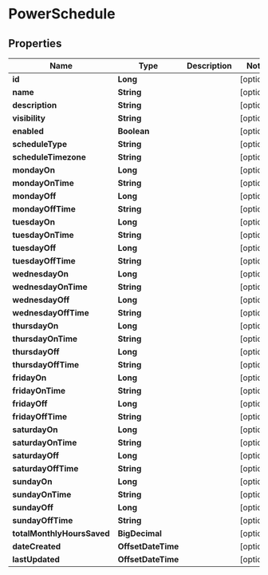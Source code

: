 

# PowerSchedule

## Properties

Name | Type | Description | Notes
------------ | ------------- | ------------- | -------------
**id** | **Long** |  |  [optional]
**name** | **String** |  |  [optional]
**description** | **String** |  |  [optional]
**visibility** | **String** |  |  [optional]
**enabled** | **Boolean** |  |  [optional]
**scheduleType** | **String** |  |  [optional]
**scheduleTimezone** | **String** |  |  [optional]
**mondayOn** | **Long** |  |  [optional]
**mondayOnTime** | **String** |  |  [optional]
**mondayOff** | **Long** |  |  [optional]
**mondayOffTime** | **String** |  |  [optional]
**tuesdayOn** | **Long** |  |  [optional]
**tuesdayOnTime** | **String** |  |  [optional]
**tuesdayOff** | **Long** |  |  [optional]
**tuesdayOffTime** | **String** |  |  [optional]
**wednesdayOn** | **Long** |  |  [optional]
**wednesdayOnTime** | **String** |  |  [optional]
**wednesdayOff** | **Long** |  |  [optional]
**wednesdayOffTime** | **String** |  |  [optional]
**thursdayOn** | **Long** |  |  [optional]
**thursdayOnTime** | **String** |  |  [optional]
**thursdayOff** | **Long** |  |  [optional]
**thursdayOffTime** | **String** |  |  [optional]
**fridayOn** | **Long** |  |  [optional]
**fridayOnTime** | **String** |  |  [optional]
**fridayOff** | **Long** |  |  [optional]
**fridayOffTime** | **String** |  |  [optional]
**saturdayOn** | **Long** |  |  [optional]
**saturdayOnTime** | **String** |  |  [optional]
**saturdayOff** | **Long** |  |  [optional]
**saturdayOffTime** | **String** |  |  [optional]
**sundayOn** | **Long** |  |  [optional]
**sundayOnTime** | **String** |  |  [optional]
**sundayOff** | **Long** |  |  [optional]
**sundayOffTime** | **String** |  |  [optional]
**totalMonthlyHoursSaved** | **BigDecimal** |  |  [optional]
**dateCreated** | **OffsetDateTime** |  |  [optional]
**lastUpdated** | **OffsetDateTime** |  |  [optional]



